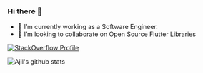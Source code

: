 

### Hi there 👋

<!--
**ajilo297/ajilo297** is a ✨ _special_ ✨ repository because its `README.md` (this file) appears on your GitHub profile.
-->

- 🔭 I’m currently working as a Software Engineer.
- 👯 I’m looking to collaborate on Open Source Flutter Libraries

[![StackOverflow Profile](https://stackoverflow.com/users/flair/6891637.png?theme=clean)](https://stackoverflow.com/users/6891637/ajil-o)

![Ajil's github stats](https://github-readme-stats.vercel.app/api?username=ajilo297&show_icons=true&bg_color=30,e96443,904e95&title_color=fff&text_color=fff&count_private=true)
